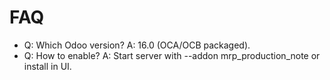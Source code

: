 # FAQ

- Q: Which Odoo version? A: 16.0 (OCA/OCB packaged).
- Q: How to enable? A: Start server with --addon mrp_production_note or install in UI.
